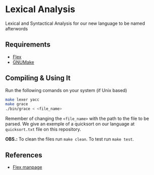 # Lexical Analysis

Lexical and Syntactical Analysis for our new language to be named afterwords

## Requirements

+ [Flex](https://www.gnu.org/software/flex/)
+ [GNUMake](http://gnu.org/software/make)

## Compiling & Using It

Run the following comands on your system (if Unix based)

```bash
make lexer yacc
make grace
./bin/grace < <file_name>
```

Remember of changing the `<file_name>` with the path to the file to be parsed.
We give an exemple of a quicksort on our language at `quicksort.txt` file on this repository.

**OBS.:** To clean the files run `make clean`. To test run `make test`.

## References

+ [Flex manpage](http://dinosaur.compilertools.net/flex/manpage.html)
